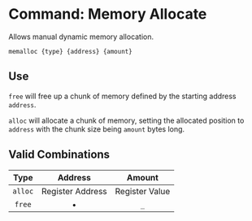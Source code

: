 # Command: Memory Allocate
Allows manual dynamic memory allocation.

```fiber
memalloc {type} {address} {amount}
```

## Use
``free`` will free up a chunk of memory defined by the starting address ``address``.  

``alloc`` will allocate a chunk of memory, setting the allocated position to ``address`` with the chunk size being ``amount`` bytes long.


## Valid Combinations
| Type | Address | Amount |
|:-:|:-:|:-:|
| ``alloc`` | Register Address | Register Value |
| ``free`` | • | ``_``|
